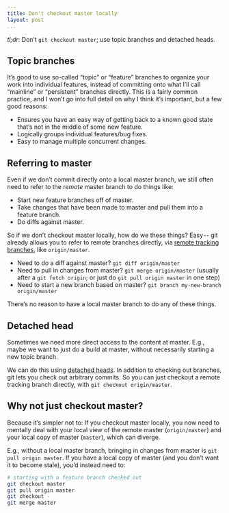 ```yaml
---
title: Don't checkout master locally
layout: post
...
```


_tl;dr_: Don’t `git checkout master`; use topic branches and detached heads.

## Topic branches

It’s good to use so-called “topic” or “feature” branches to organize your work
into individual features, instead of committing onto what I’ll call “mainline”
or “persistent” branches directly. This is a fairly common practice, and I won’t
go into full detail on why I think it’s important, but a few good reasons:

* Ensures you have an easy way of getting back to a known good state that’s not in the middle of some new feature.
* Logically groups individual features/bug fixes.
* Easy to manage multiple concurrent changes.

## Referring to master

Even if we don’t commit directly onto a local master branch, we still often need
to refer to the _remote_ master branch to do things like:

* Start new feature branches off of master.
* Take changes that have been made to master and pull them into a feature branch.
* Do diffs against master.

So if we don’t checkout master locally, how do we these things? Easy -- git
already allows you to refer to remote branches directly, via [remote tracking
branches](https://git-scm.com/book/en/v2/Git-Branching-Remote-Branches), like
`origin/master`.

* Need to do a diff against master? `git diff origin/master`
* Need to pull in changes from master? `git merge origin/master` (usually after a `git fetch origin`; or just do `git pull origin master` in one step)
* Need to start a new branch based on master? `git branch my-new-branch origin/master`

There’s no reason to have a local master branch to do any of these things.

## Detached head

Sometimes we need more direct access to the content at master. E.g., maybe we
want to just do a build at master, without necessarily starting a new topic
branch.

We can do this using [detached
heads](https://git-scm.com/docs/git-checkout#_detached_head). In addition to
checking out branches, git lets you check out arbitrary commits. So you can
just checkout a remote tracking branch directly, with `git checkout
origin/master`.

## Why not just checkout master?

Because it’s simpler not to: If you checkout master locally, you now need to
mentally deal with your local view of the remote master (`origin/master`) and
your local copy of master (`master`), which can diverge.

E.g., without a local master branch, bringing in changes from master is `git
pull origin master`. If you have a local copy of master (and you don’t want
it to become stale), you’d instead need to:

```bash
# starting with a feature branch checked out
git checkout master
git pull origin master
git checkout -
git merge master
```
